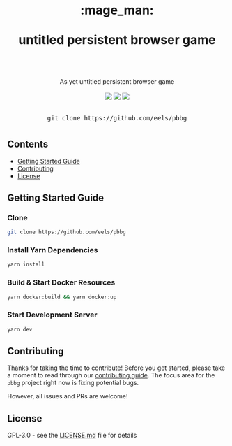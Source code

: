 <div align="center">
  <h1>
    <br />
    <div>:mage_man:</div>
    <br />
    <div>untitled persistent browser game</div>
    <br />
  </h1>
  <br />
  <div>As yet untitled persistent browser game</div>
  <br />
  <a href="https://github.com/eels/pbbg/blob/main/LICENSE.md"><img src="https://img.shields.io/github/license/eels/pbbg?style=flat-square" /></a>
  <a href="https://github.com/eels/pbbg/actions/workflows/codeql-analysis.yml"><img src="https://img.shields.io/github/actions/workflow/status/eels/pbbg/codeql-analysis.yml?branch=main&label=CodeQL&style=flat-square" /></a>
  <a href="https://github.com/eels/pbbg/actions/workflows/test-code.yml"><img src="https://img.shields.io/github/actions/workflow/status/eels/pbbg/test-code.yml?branch=main&label=Coverage&style=flat-square" /></a>
  <br /><br />
  <pre>git clone https://github.com/eels/pbbg</pre>
  <h1></h1>
</div>

## Contents

- [Getting Started Guide](#getting-started-guide)
- [Contributing](#contributing)
- [License](#license)

## Getting Started Guide

### Clone

```bash
git clone https://github.com/eels/pbbg
```

### Install Yarn Dependencies

```bash
yarn install
```

### Build & Start Docker Resources

```bash
yarn docker:build && yarn docker:up
```

### Start Development Server

```bash
yarn dev
```

## Contributing

Thanks for taking the time to contribute! Before you get started, please take a moment to read through our [contributing guide](https://github.com/eels/pbbg/blob/main/.github/CONTRIBUTING.md). The focus area for the `pbbg` project right now is fixing potential bugs.

However, all issues and PRs are welcome!

## License

GPL-3.0 - see the [LICENSE.md](https://github.com/eels/pbbg/blob/main/LICENSE.md) file for details

